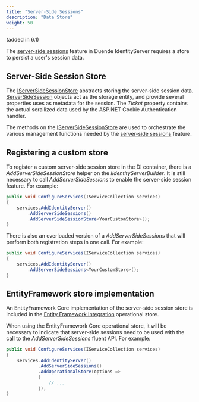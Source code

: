 ```yaml
---
title: "Server-Side Sessions"
description: "Data Store"
weight: 50
---
```


(added in 6.1)

The [server-side sessions](/identityserver/v6/ui/server_side_sessions) feature in Duende IdentityServer requires a store to persist a user's session data.

## Server-Side Session Store

The [IServerSideSessionStore](/identityserver/v6/reference/stores/server_side_sessions) abstracts storing the server-side session data.
[ServerSideSession](/identityserver/v6/reference/stores/server_side_sessions#serversidesession) objects act as the storage entity, and provide several properties uses as metadata for the session. The *Ticket* property contains the actual serailized data used by the ASP.NET Cookie Authentication handler.

The methods on the [IServerSideSessionStore](/identityserver/v6/reference/stores/server_side_sessions) are used to orchestrate the various management functions needed by the [server-side sessions](/identityserver/v6/ui/server_side_sessions#session-management) feature.

## Registering a custom store

To register a custom server-side session store in the DI container, there is a *AddServerSideSessionStore* helper on the *IIdentityServerBuilder*.
It is still necessary to call *AddServerSideSessions* to enable the server-side session feature.
For example:

```cs
public void ConfigureServices(IServiceCollection services)
{
    services.AddIdentityServer()
        .AddServerSideSessions()
        .AddServerSideSessionStore<YourCustomStore>();
}
```

There is also an overloaded version of a *AddServerSideSessions* that will perform both registration steps in one call.
For example:

```cs
public void ConfigureServices(IServiceCollection services)
{
    services.AddIdentityServer()
        .AddServerSideSessions<YourCustomStore>();
}
```

## EntityFramework store implementation

An EntityFramework Core implementation of the server-side session store is included in the [Entity Framework Integration](/identityserver/v6/data/ef#operational-store) operational store.

When using the EntityFramework Core operational store, it will be necessary to indicate that server-side sessions need to be used with the call to the *AddServerSideSessions* fluent API.
For example:


```cs
public void ConfigureServices(IServiceCollection services)
{
    services.AddIdentityServer()
            .AddServerSideSessions()
            .AddOperationalStore(options =>
            {
                // ...
            });
}
```
